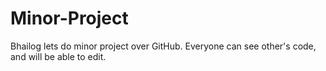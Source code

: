 # Minor-Project

Bhailog lets do minor project over GitHub. Everyone can see other's code, and will be able to edit.
